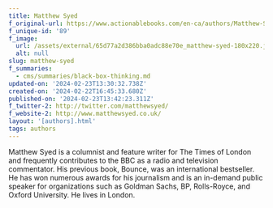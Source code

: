 ```yaml
---
title: Matthew Syed
f_original-url: https://www.actionablebooks.com/en-ca/authors/Matthew-Syed/
f_unique-id: '89'
f_image:
  url: /assets/external/65d77a2d386bba0adc88e70e_matthew-syed-180x220.jpeg
  alt: null
slug: matthew-syed
f_summaries:
  - cms/summaries/black-box-thinking.md
updated-on: '2024-02-23T13:30:32.738Z'
created-on: '2024-02-22T16:45:33.680Z'
published-on: '2024-02-23T13:42:23.311Z'
f_twitter-2: http://twitter.com/matthewsyed/
f_website-2: http://www.matthewsyed.co.uk/
layout: '[authors].html'
tags: authors
---
```


Matthew Syed is a columnist and feature writer for The Times of London and frequently contributes to the BBC as a radio and television commentator. His previous book, Bounce, was an international bestseller. He has won numerous awards for his journalism and is an in-demand public speaker for organizations such as Goldman Sachs, BP, Rolls-Royce, and Oxford University. He lives in London.
